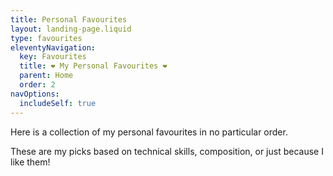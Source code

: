 ```yaml
---
title: Personal Favourites
layout: landing-page.liquid
type: favourites
eleventyNavigation:
  key: Favourites
  title: ❤ My Personal Favourites ❤
  parent: Home
  order: 2
navOptions:
  includeSelf: true
---
```


Here is a collection of my personal favourites in no particular order.

These are my picks based on technical skills, composition, or just because I like them!
